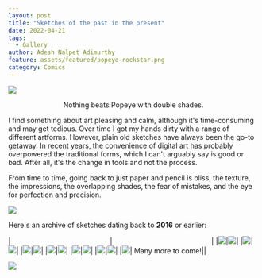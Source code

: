 ```yaml
---
layout: post
title: "Sketches of the past in the present"
date: 2022-04-21
tags:
  - Gallery
author: Adesh Nalpet Adimurthy
feature: assets/featured/popeye-rockstar.png
category: Comics
---
```


<img src="./assets/featured/popeye-rockstar.png" /> 
<p style="text-align: center;">Nothing beats Popeye with double shades. </p>

I find something about art pleasing and calm, although it's time-consuming and may get tedious. Over time I got my hands dirty with a range of different artforms. However, plain old sketches have always been the go-to getaway. In recent years, the convenience of digital art has probably overpowered the traditional forms, which I can't arguably say is good or bad. After all, it's the change in tools and not the process.

From time to time, going back to just paper and pencil is bliss, the texture, the impressions, the overlapping shades, the fear of mistakes, and the eye for perfection and precision.

<img src="./assets/posts/gallery/archive/image-1.png"/>

Here's an archive of sketches dating back to <b>2016</b> or earlier:

|<span style="display: inline-block; width:200px"></span>|<span style="display: inline-block; width:200px"></span>|
|<img src="./assets/posts/gallery/archive/image-3.jpg"/>|<img src="./assets/posts/gallery/archive/image-2.jpg"/>|
|<img src="./assets/posts/gallery/archive/image-9.jpg"/>|<img src="./assets/posts/gallery/archive/image-4.jpg"/>|
|<img src="./assets/posts/gallery/archive/image-11.jpg"/>|<img src="./assets/posts/gallery/archive/image-10.jpg"/>|
|<img src="./assets/posts/gallery/archive/image-12.jpg"/>|<img src="./assets/posts/gallery/archive/image-13.jpg"/>|
|<img src="./assets/posts/gallery/archive/image-14.jpg"/>|<img src="./assets/posts/gallery/archive/image-17.jpg"/>|
|<img src="./assets/posts/gallery/archive/image-16.jpg"/>|<img src="./assets/posts/gallery/archive/image-15.jpg"/>|
|<img src="./assets/posts/gallery/archive/image-5.jpg"/>|   Many more to come!||

<img src="./assets/posts/gallery/archive/image-18.jpg"/>